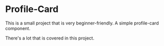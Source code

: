 # Profile-Card

This is a small project that is very beginner-friendly. A simple profile-card component.

There's a lot that is covered in this project. 
